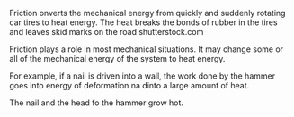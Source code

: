 Friction onverts the mechanical energy from quickly and suddenly rotating car tires to heat energy.
The heat breaks the bonds of rubber in the tires and leaves skid marks on the road shutterstock.com

Friction plays a role in most mechanical situations.
It may change some or all of the mechanical energy of the system to heat energy.

For example, if a nail is driven into a wall, the work done by the hammer goes into energy of deformation na dinto a large amount of heat.

The nail and the head fo the hammer grow hot.
